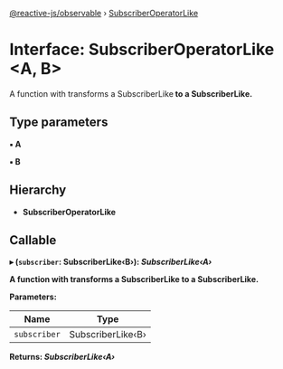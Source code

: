 [@reactive-js/observable](../README.md) › [SubscriberOperatorLike](subscriberoperatorlike.md)

# Interface: SubscriberOperatorLike <**A, B**>

A function with transforms a SubscriberLike<B> to a SubscriberLike<A>.

## Type parameters

▪ **A**

▪ **B**

## Hierarchy

* **SubscriberOperatorLike**

## Callable

▸ (`subscriber`: SubscriberLike‹B›): *SubscriberLike‹A›*

A function with transforms a SubscriberLike<B> to a SubscriberLike<A>.

**Parameters:**

Name | Type |
------ | ------ |
`subscriber` | SubscriberLike‹B› |

**Returns:** *SubscriberLike‹A›*
